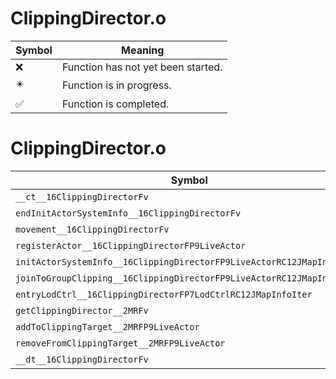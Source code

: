 # ClippingDirector.o
| Symbol | Meaning 
| ------------- | ------------- 
| :x: | Function has not yet been started. 
| :eight_pointed_black_star: | Function is in progress. 
| :white_check_mark: | Function is completed. 


# ClippingDirector.o
| Symbol | Decompiled? |
| ------------- | ------------- |
| `__ct__16ClippingDirectorFv` | :white_check_mark: |
| `endInitActorSystemInfo__16ClippingDirectorFv` | :white_check_mark: |
| `movement__16ClippingDirectorFv` | :white_check_mark: |
| `registerActor__16ClippingDirectorFP9LiveActor` | :white_check_mark: |
| `initActorSystemInfo__16ClippingDirectorFP9LiveActorRC12JMapInfoIter` | :white_check_mark: |
| `joinToGroupClipping__16ClippingDirectorFP9LiveActorRC12JMapInfoIteri` | :white_check_mark: |
| `entryLodCtrl__16ClippingDirectorFP7LodCtrlRC12JMapInfoIter` | :white_check_mark: |
| `getClippingDirector__2MRFv` | :white_check_mark: |
| `addToClippingTarget__2MRFP9LiveActor` | :white_check_mark: |
| `removeFromClippingTarget__2MRFP9LiveActor` | :white_check_mark: |
| `__dt__16ClippingDirectorFv` | :white_check_mark: |
